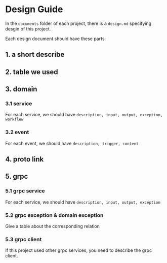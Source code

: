 # Design Guide

In the `documents` folder of each project, there is a `design.md` specifying desgin of this project. 

Each design document should have these parts:

## 1. a short describe
## 2. table we used
## 3. domain
### 3.1 service
For each service, we should have `description, input, output, exception, workflow`
### 3.2 event
For each event, we should have `description, trigger, content`
## 4. proto link
## 5. grpc
### 5.1 grpc service
For each service, we should have `description, input, output, exception`
### 5.2 grpc exception & domain exception
Give a table about the corresponding relation
### 5.3 grpc client
If this project used other grpc services, you need to describe the grpc client.

